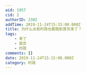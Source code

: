 ```yaml
---
aid: 1957
cid: 2
authorID: 2302
addTime: 2019-11-24T15:15:00.000Z
title: 为什么水和时政也都跑到首页来了？
tags:
    - 来了
    - 首页
    - 时政
comments: []
date: 2019-11-24T15:15:00.000Z
category: 时政
---
```



